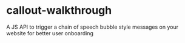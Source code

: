 callout-walkthrough
===================

A JS API to trigger a chain of speech bubble style messages on your website for better user onboarding
